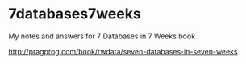 7databases7weeks
================

My notes and answers for 7 Databases in 7 Weeks book

http://pragprog.com/book/rwdata/seven-databases-in-seven-weeks
